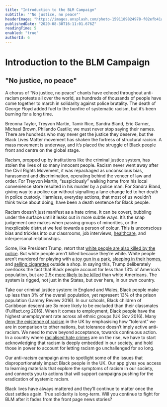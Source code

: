 ```yaml
---
title: "Introduction to the BLM Campaign"
subtitle: '"No justice, no peace"'
headerImage: "https://images.unsplash.com/photo-1591189824978-f02efb41ae13?ixlib=rb-1.2.1&ixid=eyJhcHBfaWQiOjEyMDd9&auto=format&fit=crop&w=876&q=80"
publishedDate: "2020-08-30T16:11:01.676Z"
readingTime: 5
enabled: "true"
authorId: 6
---
```


# Introduction to the BLM Campaign

## "No justice, no peace"

A chorus of “No justice, no peace” chants have echoed throughout anti-racism protests all over the world, as hundreds of thousands of people have come together to march in solidarity against police brutality. The death of George Floyd added fuel to the bonfire of systematic racism, but it’s been burning for a long time.

Breonna Taylor, Treyvon Martin, Tamir Rice, Sandra Bland, Eric Garner, Michael Brown, Philando Castile; we must never stop saying their names. There are hundreds who may never get the justice they deserve, but the Black Lives Matter movement has shaken the fortress of structural racism. A mass movement is underway, and it’s placed the struggle of Black people front and centre on the global stage.

Racism, propped up by institutions like the criminal justice system, has stolen the lives of so many innocent people. Racism never went away after the Civil Rights Movement, it was repackaged as unconscious bias, harassment and discrimination, operating behind the veneer of law and order. For Treyvon Martin, “suspiciously” walking home from his local convenience store resulted in his murder by a police man. For Sandra Bland, giving way to a police car without signalling a lane change led to her death in police custody. Harmless, everyday actions, that most of us wouldn’t think twice about doing, have been a death sentence for Black people.

Racism doesn’t just manifest as a hate crime. It can be covert, bubbling under the surface until it leaks out in more subtle ways. It’s the snap judgement one makes when passing groups of minorities, or the inexplicable distrust we feel towards a person of colour. This is unconscious bias and trickles into our classrooms, job interviews, [healthcare](https://www.glamourmagazine.co.uk/article/nhs-racism), and interpersonal relationships.

Some, like President Trump, retort that [white people are also killed by the police](https://www.youtube.com/watch?v=4KN5i8_rv0c). But white people aren’t killed because they’re white. White people aren’t murdered for playing with [a toy gun in a park](https://edition.cnn.com/2020/06/16/us/black-lives-matter-police-violence-what-people-were-doing-trnd/index.html), [sleeping in their homes](https://www.thenation.com/article/society/breonna-taylor-was-murdered-for-sleeping-while-black/), and [selling cigarettes](https://www.nytimes.com/2015/06/14/nyregion/eric-garner-police-chokehold-staten-island.html) outside a shop. In saying this, Trump deliberately overlooks the fact that Black people account for less than 13% of America’s population, but are 2.5x [more likely to be killed](https://www.aljazeera.com/indepth/interactive/2020/05/mapping-police-killings-black-americans-200531105741757.html) than white Americans. The system is rigged, not just in the States, but over here, in our own country.

Take our criminal justice system: in England and Wales, Black people make up less than 3% of the overall population, yet represent 13% of the prison population (Lammy Review 2016). In our schools, Black children of Caribbean descent are 3x more likely to be excluded than their classmates (Fullfact.org 2016). When it comes to employment, Black people have the highest unemployment rate across all ethnic groups (UK Gov 2016). Many [deny the existence of racism](https://metro.co.uk/2020/06/07/matt-hancock-denies-uk-racist-amid-black-lives-matter-protests-12816053/) in the UK by emphasising how “tolerant” we are in comparison to other nations, but tolerance doesn’t imply active anti-racism. We need to move beyond acceptance, towards continuous action. In a country where [racialised hate crimes](https://www.itv.com/news/2020-03-02/hate-crimes-are-rising-but-how-hate-is-spreading-is-changing) are on the rise, we have to start acknowledging that racism is deeply embedded in our society, and hold those in power to account for letting racism go unchallenged for so long.

Our anti-racism campaign aims to spotlight some of the issues that disproportionately impact Black people in the UK. Our app gives you access to learning materials that explore the symptoms of racism in our society, and connects you to actions that will support campaigns pushing for the eradication of systemic racism.

Black lives have always mattered and they’ll continue to matter once the dust settles again. True solidarity is long-term. Will you continue to fight for BLM after it fades from the front page news stories?
